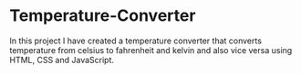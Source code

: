 # Temperature-Converter
In this project I have created a temperature converter that
converts temperature from celsius to fahrenheit and kelvin
and also vice versa using HTML, CSS and JavaScript.
